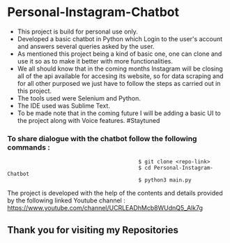 # Personal-Instagram-Chatbot

* This project is build for personal use only.
* Developed a basic chatbot in Python which Login to the user's account and answers several queries asked by the user.
* As mentioned this project being a kind of basic one, one can clone and use it so as to make it better with more functionalities.
* We all should know that in the coming months Instagram will be closing all of the api available for accesing its website, so for data scraping and for all other purposed we just have to follow the steps as carried out in this project.
* The tools used were Selenium and Python.
* The IDE used was Sublime Text.
* To be made note that in the coming future I will be adding a basic UI to the project along with Voice features.
#Staytuned
### To share dialogue with the chatbot follow the following commands :
                                              $ git clone <repo-link>
                                              $ cd Personal-Instagram-Chatbot
                                              $ python3 main.py

The project is developed with the help of the contents and details provided by the following linked Youtube channel :
https://www.youtube.com/channel/UCRLEADhMcb8WUdnQ5_Alk7g


## Thank you for visiting my Repositories
